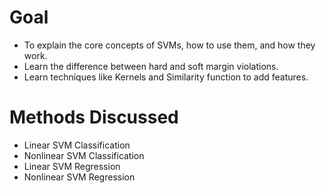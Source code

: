 # Goal
- To explain the core concepts of SVMs, how to use them, and how they work.
- Learn the difference between hard and soft margin violations.
- Learn techniques like Kernels and Similarity function to add features.

# Methods Discussed
- Linear SVM Classification
- Nonlinear SVM Classification
- Linear SVM Regression
- Nonlinear SVM Regression